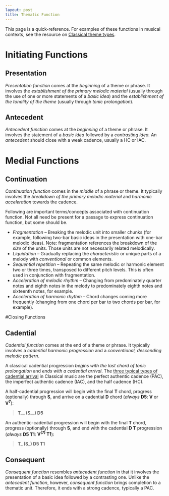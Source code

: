 ```yaml
---
layout: post
title: Thematic Function
---
```


This page is a quick-reference. For examples of these functions in musical contexts, see the resource on [Classical theme types](classicalThemes.html).

# Initiating Functions

## Presentation

*Presentation function* comes at the *beginning* of a theme or phrase. It involves the *establishment of the primary melodic material* (usually through the use of one or more statements of a *basic idea*) and the *establishment of the tonality of the theme* (usually through *tonic prolongation*). 

## Antecedent

*Antecedent function* comes at the *beginning* of a theme or phrase. It involves the statement of a *basic idea* followed by a *contrasting idea.* An *antecedent* should close with a weak cadence, usually a HC or IAC.

# Medial Functions

## Continuation

*Continuation function* comes in the *middle* of a phrase or theme. It typically involves the *breakdown of the primary melodic material* and *harmonic acceleration* towards the cadence.

Following are important terms/concepts associated with continuation function. Not all need be present for a passage to express continuation function, but some should be.

- *Fragmentation* – Breaking the melodic unit into smaller chunks (for example, following two-bar basic ideas in the presentation with one-bar melodic ideas). Note: fragmentation references the breakdown of the *size* of the units. Those units are not necessarily related melodically.  
- *Liquidation* – Gradually replacing the *characteristic* or unique parts of a melody with *conventional* or common elements.  
- *Sequential repetition* – Repeating the same melodic or harmonic element two or three times, transposed to different pitch levels. This is often used in conjunction with fragmentation.  
- *Acceleration of melodic rhythm* – Changing from predominately quarter notes and eighth notes in the melody to predominately eighth notes and sixteenth notes, for example.  
- *Acceleration of harmonic rhythm* – Chord changes coming more frequently (changing from one chord per bar to two chords per bar, for example).  

#Closing Functions

## Cadential

*Cadential function* comes at the end of a theme or phrase. It typically involves a *cadential harmonic progression* and a *conventional, descending melodic pattern*.

A classical cadential progression *begins with the last chord of tonic prolongation* and *ends with a cadential arrival*. The [three typical types of cadential arrival](cadenceTypes.html) in Classical music are the perfect authentic cadence (PAC), the imperfect authentic cadence (IAC), and the half cadence (HC). 

A half-cadential progression will begin with the final **T** chord, progress (optionally) through **S**, and arrive on a cadential **D** chord (*always* **D5**: **V** or **V<sup>7</sup>**):

> **T__ (S__) D5**

An authentic-cadential progression will begin with the final **T** chord, progress (optionally) through **S**, and end with the cadential **D T** progression (*always* **D5 T1**: **V<sup>(7)</sup> T1**):

> **T_ (S_) D5 T1**

## Consequent

*Consequent function* resembles *antecedent function* in that it involves the presentation of a basic idea followed by a contrasting one. Unlike the *antecedent function*, however, *consequent function* brings completion to a thematic unit. Therefore, it ends with a strong cadence, typically a PAC.  


<!--

## General notes ##

Just as there is exactly one progression through **T (S) D T** for every cadence in classical music, there is exactly one progression through **presentation – continuation – cadential** functions for every cadence in classical music.

None of these functions are optional; all must be present in a normative formal progression.-->

